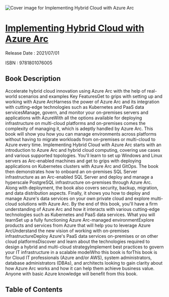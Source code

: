 ![Cover image for Implementing Hybrid Cloud with Azure Arc](https://imgdetail.ebookreading.net/cover/cover/202109/EB9781801076005.jpg)

[Implementing Hybrid Cloud with Azure Arc](https://ebookreading.net/view/book/Implementing+Hybrid+Cloud+with+Azure+Arc-EB9781801076005_1.html "Implementing Hybrid Cloud with Azure Arc")
====================================================================================================================

Release Date : 2021/07/01

ISBN : 9781801076005

Book Description
-----------------

Accelerate hybrid cloud innovation using Azure Arc with the help of real-world scenarios and examples
Key FeaturesGet to grips with setting up and working with Azure ArcHarness the power of Azure Arc and its integration with cutting-edge technologies such as Kubernetes and PaaS data servicesManage, govern, and monitor your on-premises servers and applications with AzureWith all the options available for deploying infrastructure on multi-cloud platforms and on-premises comes the complexity of managing it, which is adeptly handled by Azure Arc. This book will show you how you can manage environments across platforms without having to migrate workloads from on-premises or multi-cloud to Azure every time.
Implementing Hybrid Cloud with Azure Arc starts with an introduction to Azure Arc and hybrid cloud computing, covering use cases and various supported topologies. You'll learn to set up Windows and Linux servers as Arc-enabled machines and get to grips with deploying applications on Kubernetes clusters with Azure Arc and GitOps. The book then demonstrates how to onboard an on-premises SQL Server infrastructure as an Arc-enabled SQL Server and deploy and manage a hyperscale PostgreSQL infrastructure on-premises through Azure Arc. Along with deployment, the book also covers security, backup, migration, and data distribution aspects. Finally, it shows you how to deploy and manage Azure's data services on your own private cloud and explore multi-cloud solutions with Azure Arc.
By the end of this book, you'll have a firm understanding of Azure Arc and how it interacts with various cutting-edge technologies such as Kubernetes and PaaS data services.
What you will learnSet up a fully functioning Azure Arc-managed environmentExplore products and services from Azure that will help you to leverage Azure ArcUnderstand the new vision of working with on-premises infrastructureDeploy Azure's PaaS data services on-premises or on other cloud platformsDiscover and learn about the technologies required to design a hybrid and multi-cloud strategyImplement best practices to govern your IT infrastructure in a scalable modelWho this book is forThis book is for Cloud IT professionals (Azure and/or AWS), system administrators, database administrators (DBAs), and architects looking to gain clarity about how Azure Arc works and how it can help them achieve business value. Anyone with basic Azure knowledge will benefit from this book.


Table of Contents
-----------------

